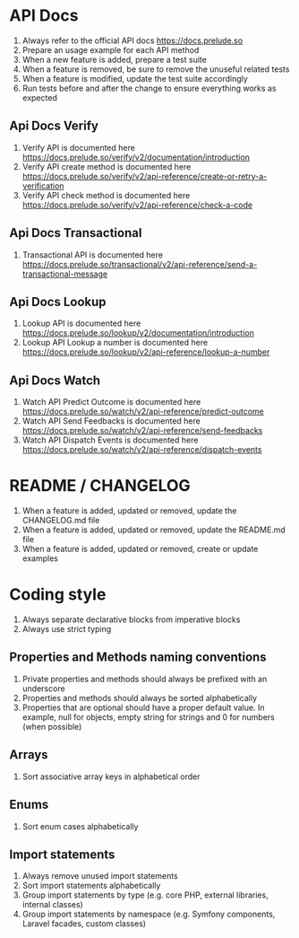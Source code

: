 # API Docs
1. Always refer to the official API docs https://docs.prelude.so
2. Prepare an usage example for each API method
3. When a new feature is added, prepare a test suite
4. When a feature is removed, be sure to remove the unuseful related tests
5. When a feature is modified, update the test suite accordingly
6. Run tests before and after the change to ensure everything works as expected

## Api Docs Verify
1. Verify API is documented here https://docs.prelude.so/verify/v2/documentation/introduction
2. Verify API create method is documented here https://docs.prelude.so/verify/v2/api-reference/create-or-retry-a-verification
3. Verify API check method is documented here https://docs.prelude.so/verify/v2/api-reference/check-a-code

## Api Docs Transactional
1. Transactional API is documented here https://docs.prelude.so/transactional/v2/api-reference/send-a-transactional-message

## Api Docs Lookup
1. Lookup API is documented here https://docs.prelude.so/lookup/v2/documentation/introduction
2. Lookup API Lookup a number is documented here https://docs.prelude.so/lookup/v2/api-reference/lookup-a-number

## Api Docs Watch
1. Watch API Predict Outcome is documented here https://docs.prelude.so/watch/v2/api-reference/predict-outcome
2. Watch API Send Feedbacks is documented here https://docs.prelude.so/watch/v2/api-reference/send-feedbacks
3. Watch API Dispatch Events is documented here https://docs.prelude.so/watch/v2/api-reference/dispatch-events

# README / CHANGELOG
1. When a feature is added, updated or removed, update the CHANGELOG.md file
2. When a feature is added, updated or removed, update the README.md file
3. When a feature is added, updated or removed, create or update examples

# Coding style
1. Always separate declarative blocks from imperative blocks
2. Always use strict typing

## Properties and Methods naming conventions
1. Private properties and methods should always be prefixed with an underscore
2. Properties and methods should always be sorted alphabetically
3. Properties that are optional should have a proper default value. In example, null for objects, empty string for strings and 0 for numbers (when possible)

## Arrays
1. Sort associative array keys in alphabetical order

## Enums
1. Sort enum cases alphabetically

## Import statements
1. Always remove unused import statements
2. Sort import statements alphabetically
3. Group import statements by type (e.g. core PHP, external libraries, internal classes)
4. Group import statements by namespace (e.g. Symfony components, Laravel facades, custom classes)